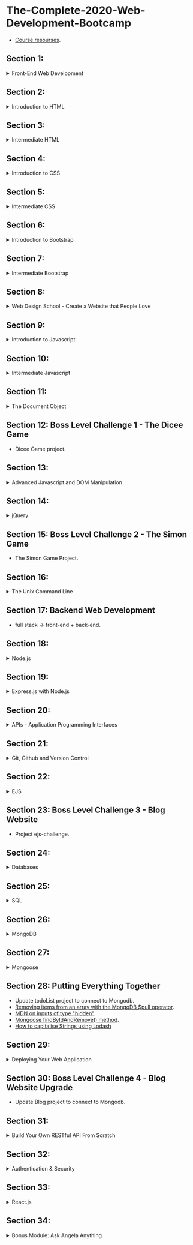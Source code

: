 # The-Complete-2020-Web-Development-Bootcamp

-	[Course resourses](https://www.appbrewery.co/p/web-development-course-resources/).
## Section 1:
<details>
  <summary>Front-End Web Development</summary>
	
  ### 1.1. How Does the Internet Actually Work?
  -	**Internet** is a long piece of wire, And that wire connects different computers to each other. It allows computers to transfer data through this giant wire
  -	A server is a computer that provides files and data to other computers, it allows access 24/7.
  -	A client is a computer that any user is used to access the internet.
  -	When the browser request a website, the request is sent to **ISP** (Internet server provider: The company we pay for internet service) then it searches at DNS that contains the web site's IP addresses. Once the DNS finds the IP address it sends it back to the browser vis ISP. Then the browser sends a direct request through ISP and this message will be delivered via Internet Backbone to the server that is located at that IP address. On that server, all files are needed to view the website home page. The server sends these files back to the client through the internet backbone and the client gets to see the website in the browser. All of that happens in milliseconds.

  ### 1.2. How Do Websites Actually Work?
  -	To access the web page we need a browser (allows to look up at IP address and receives data from the server).
  -	Data from the server contains HTML, CSS, and js files.

  ### 1.3. To get started
  -	Need Browser (chrome recommended)
  -	Text Edittor(Atom, vs code)
  
</details>

## Section 2:
<details>
  <summary>Introduction to HTML</summary>

  ### 2.1. Introduction HTML
  -	HTML :  Hyper Text Markup Language.
  -	A markup language is a computer language that uses tags to define elements within a document.
  -	html is the foundation of all websites.
  -	Tag consist of:  open tag ```<typeOfTag> and closing tag </typeOfTag>```.
  -	Ex: Heading tag h1, h2, ….,h6 . It gets smaller when the number goes up.
  -	<typeOfTag /> called self-closing tag.
  -	Ex: Spacing breack tag <code>br</code>.

  ### 2.2. The Anatomy of an HTML Tag
  -	< startTag > Content </ EndTag >
  -	Horizontal line tag hr accepts attribute size, noshade,..
  -	Attributes specify modification to the default element.
  -	Center content using tag ```<center>content</center>```.
  -	Comments  are not interpreted by the compiler ```<!-- Comment -- >```.

  ### 2.3. What is The HTML Boilerplate?
  -	It Is a code template that could be reused.

  ```
  <!doctype html>

  <html lang="en">
  <head>
  <meta charset="utf-8"> //tell the browser that all text in page are encoded using utf-8 encoding system wich is the standered encoding.

  <title>The HTML5 Herald</title>
  <meta name="description" content="The HTML5 Herald">
  <meta name="author" content="SitePoint">

  <link rel="stylesheet" href="css/styles.css?v=1.0">

  </head>

  <body>
  <script src="js/scripts.js"></script>
  </body>
  </html>
  ```
  -	<code>meta</code> tag utf-8 tell the browser that all texts on the page are encoded using utf-8 encoding system which is the standard encoding.
  -	Unicode “utf-8” has all characters and emojis.
  -	There is a different types of <code>meta</code> tags for diffrent purposes.

  ### 2.4. How to Structure Text in HTML?
  -	The code goes inside the body tag.
  -	Paragraph tag <code>p</code>.
  -	emphasis Tag <code>em</code> tells the browser that the words between it is emphasis, not just about style.
  -	italic tag <code>i</code> style element.
  -	Strong tag <code>strong</code> tells the browser that the words between it is Strong Importance Element.
  -	<code>bold</code> tag bold styles bold.

  ### 2.5. HTML Lists
  -	There are two types of lists.
  -	Ordered lists <code>ol</code> and unordered lists <code>ul</code>.
  -	Each type has children <code>li</code> for each item of the list.
  -	<code>ol</code> list has attributes: start and type to control the list items.

  ### 2.6. HTML Image Elements
  -	Self-closing tag that must be with <code>src</code> attribute to the image url.
  -	<code>alt</code> attribute helps google searching.

  ### 2.7. HTML Links and Anchor Tags
  -	HTML :  HyperText Markup Language.
  -	HyperText is some parts of data that connect with hyper links, so when you click on it takes to another part.
  -	Anchor tags is closing tag ```<a> Link text </a>```.
  -	<code>href</code> attribute is the link destination.
  
</details>

## Section 3:
<details>
  <summary>Intermediate HTML</summary>

  ### 3.1. HTML Tables
  -	Tables main tag is <code>table</code>, and everything between is the actual content.
  -	To make row use tag <code>tr</code>.
  -	To make cell inside the row use <code>td</code>.

  ```
  <table>
      <thead>
          <tr>
              <th colspan="2">The table header</th>
          </tr>
      </thead>
      <tbody>
          <tr>
              <td>The table body</td>
              <td>with two columns</td>
          </tr>
      </tbody>
  </table>
  ```

  ### 3.2. HTML forms
  -	main form tag is <code>form</code> to define what should go into our form.
  -	<code>label</code> tag to some text related to the <code>input</code> element.
  -	To use different inputs simply change the <code>type</code> of the <code>input</code> to what is needed.
  -	<code>textarea</code> tag to write message.
  -	To submit <code>form</code> button use <code>input</code> with <code>type=”submit”</code>.

  ### 3.3. publish website
  -	use GitHub to publish free.
  -	Make a new repository.
  -	Initialize with a readme file.
  -	Upload project files
  -	Give the version a name and commit.
  -	Go to settings -> GitHub pages -> source
  -	Change source from none to the main branch.
  -	Now the website can be accessed by the internet.
  
</details>
  

## Section 4:
<details>
  <summary>Introduction to CSS</summary>
  
  ### 4.1. Introduction to css
  -	CSS: cascading style sheet.
  -	Styling html.

  ### 4.2. Inline css
  -	Going into the tag and change style ``` attribute = "property:value;" ```.

  ### 4.3. Internal css
  -	Add <code>style</code> tag inside the <code>head</code> tag.
  -	Select element inside <code>style</code> tag.
  -	Make styles -> <code>selector {Property : value}</code> .

  ```
  <head>
  <style>
  body {
    background-color: linen;
  }

  </style>
  </head>
  ```
  -	No website is completely unstyled. That means that there is <em>default styles</em> being applied by the browser.
  -	<code>hr</code> tag has border style default values.
  -	One of the most important role in CSS is to realize that everything in HTML is a box, and the style of these boxes can be affected by changing CSS styles.
  -	<code>height</code> property isn’t uniqe.
  -	<code>background-color</code> , <code>height</code>, <code>width</code> properties.
  -	Change default values to achieve the style needed.

  ### 4.4. External css
  -	Add styles in external file.css.
  -	<code>link</code> this file to html page at <code>head</code> tag.
  -	Anything in html is affected with this external css.
  -	This the best way to apply css.

  ### 4.5. Debug CSS code
  -	Errors in the console for link href for an external file.
  -	Inline styles override the external and internal styles.
  -	Internal styles override the external styles.

  ### 4.6. The Anatomy of CSS syntax

  ```
  selector {
    propery: value;
  }
  // who { what: how; }
  ```

  ### 4.7. CSS selectors
  -	Using tag name.

  ```
  tagName {
    propery: value;
  }
  ```
  -	Using class attribute to specify styles for individual <code>html</code> element .

  ```
  .class{
    propery: value;
  }
  ```

  -	[Selectors refrence](https://www.w3schools.com/cssref/css_selectors.asp).

  ### 4.8. CSS Ids
  -	Using <code>id</code> attribute.	
  -	We can only have one instance of one particular tag <code>id</code> inside a single page.
  -	<code>id</code> can only use in one place.
  -	<code>id</code> use to identify one element.

  ```
  #id {
    propery: value;
  }
  ```

  -	<code>class</code> can be used for a group of related items.
  -	<code>id</code> used to apply specific styles to a single element.
  -	Any HTML element can have more than one class.
  -	A pseudo-class is used to define a special state of an element

  ```
  selector:pseudo-class {
    property: value;
  }
  ```
  -	 [Css pseudo classes](https://www.w3schools.com/css/css_pseudo_classes.asp).
  
</details>


## Section 5:
<details>
  <summary>Intermediate CSS</summary>
  
  ### 5.1. What are favicons
  -	It started as an image that appears when the user adds the site to the favorites list, and now it is an image that appears next to the title of the site page.
  -	Favicon.com to create the favicon.
  -	Import it using link tag with `rel=”icon”` inside the head tag.
  ### 5.2. HTML Divs
  -	Div is a special HTML element that allows us to divide content into separate containers or boxes.
  -	It has a height if specify it using style or if it has a content.
  ### 5.3. Box Model
  -	Width and height of the element are pushing any other element.
  -	Border-width make outside border and affect the size of that element.
  -	Padding makes spaces inside the element and affects the size of that element.
  -	Margin makes space around elements and pushing them away.
  -	Inspect in chrome developer tools show box model to customize element.
  ### 5.4. CSS display property
  -	block elements take the whole width of the document.
  -	it doesn't allow another element to set at the same line.
  -	inline elements take the width of the content only.
  -	it doesn't allow to change the element width.
  -	there is an inline-block value, that allows to change width and set elements at the same line.
  -	`img` element treats as an inline-block.
  -	none value removes the element from the web page as it didn't exist.
  -	visibility: hidden -> disappear the element but still exist at the dom.
  ### 5.5. CSS Static and Relative Positioning
  -	there are default roles despite any CSS styles.
    -	first role: content is everything -> content is the first thing that determined how large things get displayed and what the height and width will be.
    -	second role: the order of elements that comes from HTML code -> how we write code into HTML file is how it be displayed.
    -	third role: children sit on parents -> that means that child goes on top of the parent(static position).
  -	To make changes to the order of elements use position property.
  -	static position is the default position of all HTML elements.
  -	Relative position it allows us to position element that we select relative to how it would be positioned had it been static.
  -	coordinates: top, bottom, left, right -> determines we want to move element.
  -	when move element with relative position it doesn't affect any other thing in the screen.
  -	it as if the old position is kept and everything else flows around it.
  -	top with relative make margin top from the static position.

  ### 5.6. Absolute Positioning
  -	with absolute positioning we positioning the element relative to it's parent	.
  -	it is about adding a margin relative to it's parent element.
  -	fixed position -> fixs element in it's position relative to the body of the website and it doesn't moves despite scrolling.	.

  ### 5.7. The Dark Art of Centering Elements
  -	text-align: center -> works with inline and block displayed elements that doesn't have width.
  -	margin: auto -> works with elements that have width.

  ### 5.8. Font Styling in Our Personal Site
  -	font-family: sans, sans-serif -> main fonts.
  -	google fonts to specific font. Link the fonts to html and use it with font-family property.

  ### 5.9. CSS sizing
  -	font-size: px -> static size.
  -	% to make size dynamic.
  -	100% == 16px
  -	1 em == 16px
  -	with % and em font size get inhereted from parent and added to the child.
  -	The difference between px and % or em that px doesn't inherte from parent.
  -	rem = ignore the parent size(root element), that mean parent size won't affect on the child.
  -	to change font color use color propery.
  -	font-weight.
  -	line-height: number -> number without measuring unit.
  ### 5.10. CSS float and clear
  -	float element left or right.
  -	float make other elements at the same row.
  - 	other elements use clear property to clear float Effect.
  -	clear value is anti the float value.
  
</details>


## Section 6:
<details>
  <summary>Introduction to Bootstrap</summary>
  
  ### 6.1. What is Bootstrap?
  -	Bootstrap is a front-end library, It's a free open source.
  -	front-end is whatever the user sees.
  -	backend determine how everything is going to work.
  -	Responsive means that it response to the view port.

  ### 6.2. Installing Bootstrap
  -	copy bootstap cdn -> the simplest way.
  -	cdn -> stands for content delivery network.
  -	the concept is instead of hosting website in single location, you have hole bunch of points where that website can be accessed, it looks for the shortest location that website can be delivered.
  -	when browser reachs cdn link it looks for the shortest root to download bootstrap files if the user doesn't download it.
  -	when it dowloaded broweser cashes files and doesn't need to redownload it.

    ```

      <!doctype html>
      <html lang="en">
        <head>
          <!-- Required meta tags -->
          <meta charset="utf-8">
          <meta name="viewport" content="width=device-width, initial-scale=1, shrink-to-fit=no">

          <!-- Bootstrap CSS -->
          <link rel="stylesheet" href="https://cdn.jsdelivr.net/npm/bootstrap@4.5.3/dist/css/bootstrap.min.css" integrity="sha384-TX8t27EcRE3e/ihU7zmQxVncDAy5uIKz4rEkgIXeMed4M0jlfIDPvg6uqKI2xXr2" crossorigin="anonymous">

          <title>Hello, world!</title>
        </head>
        <body>
          <h1>Hello, world!</h1>

          <!-- Optional JavaScript; choose one of the two! -->

          <!-- Option 1: jQuery and Bootstrap Bundle (includes Popper) -->
          <script src="https://code.jquery.com/jquery-3.5.1.slim.min.js" integrity="sha384-DfXdz2htPH0lsSSs5nCTpuj/zy4C+OGpamoFVy38MVBnE+IbbVYUew+OrCXaRkfj" crossorigin="anonymous"></script>
          <script src="https://cdn.jsdelivr.net/npm/bootstrap@4.5.3/dist/js/bootstrap.bundle.min.js" integrity="sha384-ho+j7jyWK8fNQe+A12Hb8AhRq26LrZ/JpcUGGOn+Y7RsweNrtN/tE3MoK7ZeZDyx" crossorigin="anonymous"></script>

          <!-- Option 2: jQuery, Popper.js, and Bootstrap JS
          <script src="https://code.jquery.com/jquery-3.5.1.slim.min.js" integrity="sha384-DfXdz2htPH0lsSSs5nCTpuj/zy4C+OGpamoFVy38MVBnE+IbbVYUew+OrCXaRkfj" crossorigin="anonymous"></script>
          <script src="https://cdn.jsdelivr.net/npm/popper.js@1.16.1/dist/umd/popper.min.js" integrity="sha384-9/reFTGAW83EW2RDu2S0VKaIzap3H66lZH81PoYlFhbGU+6BZp6G7niu735Sk7lN" crossorigin="anonymous"></script>
          <script src="https://cdn.jsdelivr.net/npm/bootstrap@4.5.3/dist/js/bootstrap.min.js" integrity="sha384-w1Q4orYjBQndcko6MimVbzY0tgp4pWB4lZ7lr30WKz0vr/aWKhXdBNmNb5D92v7s" crossorigin="anonymous"></script>
          -->
        </body>
      </html>
    ```
  ### 6.3. Web Design 101 - Wireframing
  -	Wireframing -> settle all design before coding it(using sketch).
  -	markup -> high fidelity representation of design. what you see is what you end up getting(using photoshop).
  -	prototyppe -> animated version of website.

  ### 6.4. The Bootstrap Navigation Bar
  -	[Documentation](https://getbootstrap.com/docs/4.5/components/navbar/)
  ### 6.5. Bootstrap Grid Layout System
  -	[Documntaion](https://getbootstrap.com/docs/4.5/layout/grid/)
  ### 6.6. A Note About CSS Link Order
  -	CSS code is executed from bottom to top so the order of your code matters
  -	Unlike CSS and JavaScript, HTML code is executed from top to bottom so the order of your code matters.
  ### 6.7. Bootstrap Containers
  -	all content goes inside container.
  -	container-fluid -> takes 100% width of the screen.
  ### 6.8. Bootstrap Buttons & Font Awesome
  -	[Buttons Documentation](https://getbootstrap.com/docs/4.5/components/buttons/).
  -	link fontAwesome library to our website.
  -	[fontAwesome](https://fontawesome.com/).

  
</details>

## Section 7:
<details>
  <summary>Intermediate Bootstrap</summary>
  
  ### 7.1. The Bootstrap Carousel
  -	slideshow.
  -	set carousel options by adding data-option="value".
  -	[Documentation](https://getbootstrap.com/docs/4.5/components/carousel/).
  -	aria-hidden="true" -> to be hidden from screen reader.
  -	class="sr-only" -> to screen reader only.
  ### 7.2. The Bootstrap Cards
  -	[Documentation](https://getbootstrap.com/docs/4.5/components/card/).
  ### 7.3. The CSS Z-Index and Stacking Order
  -	Each element has x, y and z aixs.
  -	the default z-index for all elements is 0.
  -	-1 -> shows the element behind everything.
  -	z-index only work when element has position fixed, absolute and relative.
  -	static position doesn't make z-index work.

  ### 7.4. Media Query Breakpoints
  -	Make website responsive by media query.
  -	@media < type > ( feature )
  -	there is many types of media like print, speach, screen.
  ### 7.5. How to become a Better Programmer
  -	Code Refactoring:
    - Readablity -> easy to understand not just for urself but to your future self, and for others.
    - Modularity -> how easy to use bets of code.
    - Efficiency -> how fast does your code run.
    - length.
  ### 7.6. Advanced CSS - Combining Selectors
  -	selector1, selector2 { sharedProperty }
  -	Hierarchical Selectors -> selector1(parent) selector2(child){propertyAppiedToChild}
  -	Combined Selectors -> selector1.selctor2{ProprtyToTheSameElement}
  ### 7.7. Advanced CSS - Selector Priority
  -	the last css role has priorety over everything above it.
  -	class is more specific than html selector, So it has high priorty.
  -	id has the highest priorty than class and html.
  
</details>

## Section 8:
<details>
  <summary>Web Design School - Create a Website that People Love</summary>
  
  ### 8.1. Introduction to web Design
  -	Users take milliseconds to judge the product through it's design.
  -	Design is the cheapest way to make product look expensive.
  ### 8.2. principles of design - 1. Color Theory
  -	principles of design:
  - color theory -> Every main color have a mood.
      1. Red -> love, energy, intensity.
      2. Yellow -> Joy, intellect, attention
      3. Green ->	freshness, safty, growth.
      4. Blue -> stability, trust, serenity.
      5. Purble -> Royality, wealth, feminity.
  -	what msg I wanna give to User?
  -	colorbullet.

  ### 8.3. principles of design - 2. Typography
  -	like colors, fonts have different moods.
  -	serif family -> traditional, stable, respectable.
  -	use only 2 fonts to one design.
  ### 8.4. principles of design - 2. User Interface
  1.	hierarchy:
    - eyes look at big items first.
    - color can make eyes look at the item directly.
  2.	layout :
    - different size, image, shape .
    - lenght of each line of text doesn't be too short or too long.
  3. Alignment:
    - Position items on website relative to each other.
    - reduce the number of aligments
  4. white space (space around elements):
    - By adding more space around the element it makes design more minimilize and more elevated.
  5. Audience:
    - Think about the audience and what important for them.
    - flexibility important for design.

  ### 8.5. principles of design - 3. User Experience
  1.	simplicity.
  2.	Consistency:
    - but also keep the functionality.
    - make it simple to use, not make user learn how to use.
  3. Reading Patterns
  4. All platform design
    - Responsive is very important.
    - Not take much scroll to know what is going on in the website.
    - Not make much warning messages.
  5. **Don't use Your Powers For Evil**
    - Don't make user make actions that he don't neccessarly do this.
    Ex. make btn that buy for something colored to buy more than the main buying btn.
    - Help user to do what they want to do.
  ### 8.6. practise
  -	[Hotel page for practise](https://www.canva.com/design/DAELSe8JfD4/3vIsqI3kACNKsbFqYu-9lQ/view?utm_content=DAELSe8JfD4&utm_campaign=designshare&utm_medium=link&utm_source=publishsharelink#1).
  
</details>


## Section 9:
<details>
  <summary>Introduction to Javascript</summary>
  
  ### 9.1. Introduction to Javascript
  -	It also known [EcmaScript](https://en.wikipedia.org/wiki/ECMAScript).
  -	java vs javaScript is like car vs carprt.
  - 	js id interpreted programming language, java is compiled programming language.
  -	It started as front-end language to make animation.

  ### 9.2. Javascript Alerts - Adding Behaviour
  -	Google chrome provide developer tool console to write line by line js code.
  -	using source tap inside console tap to write multiple lines of js code.
  -	source -> snippts -> new snippt (file.js);

  ```
    alert('Message to be alerted.');
    //keyword("")end
  ```
  ### 9.3. Data Types
  -	String -> everything inside "" or ''.
  -	Numbers.
  -	Boolean -> true or false.
  -	typeof(variable) -> tells the type of the variable.
  ### 9.4. Variables
  -	prompt('msg') -> allows user to write input.
  -	var name = value -> to define variable.
  ### 9.5. Naming and Naming Conventions
  -	naming variables using camelCase.
  -	always give meaning names to variables.
  -	variables name can't be a keyword.
  -	variables name can't begin with numbers but it can contain number.
  -	variables name can't contain Spaces.
  -	numbers, characters, _ , $ are the only simpoles that valid.
  ### 9.6. String Concatenation
  -	concat two or more strings using + -> Str1 + str2 = srt1str2.
  ### 9.7. String Lengths
  -	str.length -> returns the numbers of str characters.
  ### 9.8. Slicing and Extracting Parts of a String
  -	programmers always count from 0.
  -	slice(startindex, endIndex) -> Starting from StartIndex untill but not incloding endIndex and returns that new str.

  ```
    var tweet = prompt("Msg limited to 140 char.")
    var sliceTweet = tweet.slice(0, 140)
    alert("You tweeted: " + sliceTweet)
  ```
  ### 9.9. Changing Casing in Text
  -	str.toUpperCase() -> all characters to upperCase.
  -	str.toLowerCase() -> all characters to lowerCase.
  ```
    var name = prompt("Enter Name")
    var fLetter = name.slice(0, 1);
    var restOfLetters = name.slice(1, name.length);
    alert("Your name is: " + fLetter.toUpperCase() + restOfLetters.toLowerCase())
  ```
  ### 9.10. Basic Arithmetic and the Modulo Operator in Javascript
  -	Modulo -> gives the remainer of the division (num % num).
  -	Modulo checkes if a number is fully divisible by another number.

  ### 9.11. Increment and Decrement
  -	var x = 1 ; x = x + 1; -> Equals x++ ->Equals x += x
  -	var x = xNum; var y = yNum -> x += y // adding y to x
  -	+= , -=, \*=, /= all works the same.

  ### 9.12. Functions Part 1: Creating and Calling Functions
  -	Functions -> is package reapeted code into {} and giving it a name.
  -	all that blocked code will be exicuted when you call that function.
  -	creating a function -> function funcName(){//package of code}
  -	calling function -> funcName();.

  ### 9.13. Functions Part 2: Parameters and Arguments
  -	functions take inputs called parameters.
  -	It's variable that can be used in this function.
  -	Math.floor(number) -> round down Number.

  ```
    function lifeInWeeks(age) {

        //Write your code here.
        var   leftedYears = 90 - age;
        var   days = leftedYears * 365;
        var   weeks = leftedYears * 52;
        var   months = leftedYears * 12;
        console.log("You have " + days  + " days, " + weeks + " weeks, and " + months + " months left.")

    }
    lifeInWeeks(25)

  ```

  ### 9.14. Functions Part 3: Outputs & Return
  -	In order to have output from function we have to use return keyword.
  
</details>


## Section 10:
<details>
  <summary>Intermediate Javascript</summary>
  
  ### 10.1. Random Number Generation in
  -	Math.random() -> generates random number between 0  and 0.999999999999 it never reachs 1.
  -	[Documentation](https://developer.mozilla.org/en-US/docs/Web/JavaScript/Reference/Global_Objects/Math/random).
  -	Math.random() * num -> range of numbers is from 0 to less than (not including) num.
  -	Pseudorandom number generators](https://www.youtube.com/watch?v=GtOt7EBNEwQ).
  -	Math.floor(Math.random() * n) +1 -> generates Number between 1 to n.

  ### 10.2. Control Statements: Using If-Else Conditionals & Logic
  -	control flow -> controling the flow of code depends on condition.
  ### 10.3. Comparators and Equality
  -	Comparators -> compare two different values.
  -	===, ==, <, >, <=, >=, !==, !=.
  -	The important difference between === and == is even though === check for equality also checking the type of data type.

  ### 10.4. Combining Comparators
  -	AND &&, OR ||, NOT !.

  ### 10.5. Coding Exercise 5: BMI Calculator

  ```
  function bmiCalculator (weight, height) {

      var interpretation = weight / (height *2);

      if (interpretation < 18.5)

      {

          return "Your BMI is " + interpretation + ", so you are underweight.";

      }

      else if (interpretation >= 18.5 && interpretation <= 24.9)

      {

          return "Your BMI is " + interpretation + ", so you have a normal weight.";

      }

      else {

          return "Your BMI is " + interpretation + ", so you are overweight.";

      }

      return interpretation;

  }
  ```

  ### 10.6. Coding Exercise 6: Leap Year Challenge

  ```
  function isLeap(year) {   

      if (year % 4 === 0 ) {
          if(year % 100 === 0){
              if(year % 400 === 0){
                  return "Leap year."
              }else{
                  return "Not leap year."
              }
          }else{
              return "Leap year."
          }

      } else {
          return "Not leap year."
      }

  }
  ```

  ### 10.7. Collections: Working with Javascript
  -	Arrays -> is a collection of related items that can be stored together into the same variable.
  -	var arr = [item1, item2, item3, ....].
  -	arr[0] -> returns the fisrt index.
  -	arr.length -> the number of array items.
  -	arr.includes(item) -> check if this item is exist, it returns true or false.

  ### 10.8. Adding Elements and Intermediate
  -	arr.push(value) -> Adding new item at the end of the array.
  -	arr.pop() -> Remove the last item of the array.
  -	fizzBuzz Game :
  ```
  var result = [];
  var count = 1;
  function fizzBazz(){
    while(count <= 100 ){ //while loop
      if (count % 3 === 0 && count % 5 ===0){
        result.push("fizzBuzz")
      }else if(count % 3 === 0){
        result.push("fizz")
      }else if (count % 5 === 0){
        result.push("buzz")
      }else{
        result.push(count)
      }
      count++;
    }
    console.log(result);
  }
  ```
  -	The order of if statements is matter.

  ### 10.9. Coding Exercise 7: Who's Buying Lunch?
  ```
  function whosPaying(names) {

      var arrayLength = names.length;

      var randomIndex = Math.floor(Math.random() * arrayLength);

      return names[randomIndex] + " is going to buy lunch today!";

  }
  ```

  ### 10.10. Control Statements: While Loops
  -	To make sequance of data.
  -	while(end){//Sequance something ; change}
  -	satete -> if something is true.
  -	The bad thing about while loop is that it will run the program as long the condition is true, So it might be infinte loop.
  ```
    //Bottels Challenge solution
    var numberOfBottles = 99
    while (numberOfBottles >= 0) {
        var bottleWord = "bottle";
        if (numberOfBottles === 1) {
      bottleWord = "bottles";
        } 
        console.log(numberOfBottles + " " + bottleWord + " of beer on the wall");
        console.log(numberOfBottles + " " + bottleWord + " of beer,");
        console.log("Take one down, pass it around,");
      numberOfBottles--;
        console.log(numberOfBottles + " " + bottleWord + " of beer on the wall.");
  }
  ```
  ### 10.11. Control Statements: For Loops
  -	for(start; end; change){//Sequance something}.
  -	iterate -> run a piece of code many times.
  -	Fibonacci Callenge
  ```
  function fibonacciGenerator (n) {
          var output = [];
    if(n === 1){
      output = [0];
    }else if (n=== 2){
      output = [0, 1];
    }else{
      output = [0, 1];
      for(var i = 2; i< n; i++){
        output.push(output[output.length -2] + output[output.length - 1]);
      }
    }
    return output;
  }
  ```
  -	[Challenge flowchart](https://drive.google.com/file/d/1g8vVtqhSj44vcElfc-HK0nMbecteW8Yg/view).
  
</details>


## Section 11:
<details>
  <summary>The Document Object</summary>
  
  ### 11.1. Adding Javascript to Websites
  -	Inline js -> By adding attributes to html elements, EX. onload="jsCode".(Not a good practice).
  -	Enternal -> By adding script type="text/javascript" tag to page and write js code inside it.
  -	External file -> script tag with src to the external js file.
  -	js scripts tag goes at the bottom of code unlike css links.

  ### 11.2. Object Model (DOM)
  -	DOM -> Document Object Model.
  -	it turns the document into a tree of objects that can be related to each others.
  -	[HTML tree Generator Extention](https://chrome.google.com/webstore/detail/html-tree-generator/dlbbmhhaadfnbbdnjalilhdakfmiffeg).
  -	Each child enhirets a document object.
  -	[firstElementChild](https://developer.mozilla.org/en-US/docs/Web/API/ParentNode/firstElementChild).
  -	[lastElementChild](https://developer.mozilla.org/en-US/docs/Web/API/ParentNode/lastElementChild).
  -	Objects inside the DOM has properties(describes thomething about object) and methods(the things that object can do).
  -	Metod -> is associated to an object.

  ### 11.3. Selecting HTML Elements with js
  -	[getElementById](https://developer.mozilla.org/en-US/docs/Web/API/Document/getElementById).
  -	[querySelector](https://developer.mozilla.org/en-US/docs/Web/API/Document/querySelector).
  -	[querySelectorAll](https://developer.mozilla.org/en-US/docs/Web/API/Document/querySelectorAll).

  ### 11.4. Manipulating and Changing Styles
  -	style property -> to change the css styles.
  -	[Css properites in js](https://www.w3schools.com/jsref/dom_obj_style.asp).
  ### 11.5. The Separation of Concerns: Structure vs Style vs Behaviour
  -	html file -> to strucure
  -	css files -> to style
  -	js file -> to behaviour
  -	Adding classes using js and style that classes using css.
  -	element.classList -> returns the list of classes.
  -	element.classList.add("className") -> add class to element.
  ### 11.6. Text Manipulation and the Text Content
  -	element.innerHTML -> all child html.
  -	element.textContent -> the child text only without html tags.
  ### 11.7. Manipulating HTML Element Attributes
  -	[attributes](https://developer.mozilla.org/en-US/docs/Web/API/Element/attributes).
  -	[setAttribute](https://developer.mozilla.org/en-US/docs/Web/API/Element/setAttribute), [getAttribute](https://developer.mozilla.org/en-US/docs/Web/API/Element/getAttribute), [toggleAttribute](https://developer.mozilla.org/en-US/docs/Web/API/Element/toggleAttribute)
  
</details>


## Section 12: Boss Level Challenge 1 - The Dicee Game
-	Dicee Game project.
## Section 13:
<details>
  <summary>Advanced Javascript and DOM Manipulation</summary>
  
  -	Drum kit project.
  ### 13.1. Adding Event Listeners to a Button
  -	[addEventListener](https://developer.mozilla.org/en-US/docs/Web/API/EventTarget/addEventListener).

  ### 13.2. Higher Order Functions and Passing
  -	 Higher Order Functions -> are functions that takes other functions as inputs or returns function as an output.

  ### 13.3. A Deeper Understanding of Javascript Objects
  -	Constructor: A constructor is a function that initializes an object.
  -	Constructor functions -> the name has to be capitalized.
  ```
    // Create constructor
    function Person(first, last, age, eye) {
      this.firstName = first;
      this.lastName = last;
      this.age = age;
      this.eyeColor = eye;
    }
    //create objects
    var myFather = new Person("John", "Doe", 50, "blue");
    var myMother = new Person("Sally", "Rally", 48, "green");
  ```

  ### 13.4. How to Use Switch Statements in js
  -	switch takes code into different track depending on differnt value.
  ### 13.5. Objects, their Methods and the Dot Notaion
  -	Method is a function that associated with an object.
  -	calling methods and ptoperty -> with dot notation.
  ```
        var crash = new Audio("./sounds/crash.mp3") //Create object from Audio constructor
        crash.play() // Use play function from the Audio constructor
  ```
  ### 13.6. Using Keyboard Event Listeners to Check for Key Presses
  -	using eventListner keydown.
  ### 13.7. Understanding Callbacks and How to Respond to Events
  -	Callback function -> is a function that gets passed in as an input.
  -	It has to wait something to happens.
  -	It triggers the actual event that happens.
  ### 13.8. Adding Animation to Websites
  -	Adding class to clicked btn and setTimeout to remove the class

  
</details>

## Section 14:
<details>
  <summary>jQuery</summary>
  
  ### 14.1. What is jQuery?
  -	jQuery is javascript library that someone wrote it to simplify js code and make it easy to use.
  ### 14.2. How to Incorporate jQuery into websites
  -	Download jquery file or use cdn link.
  -	include scripts at the end of website or add the code inside ready function to avoid loading js file before loading jquery file.
  ```
  $( document ).ready(function() {
    // Handler for .ready() called.
  });
  ```
  ### 14.3. How Minification Works to Reduce File Size
  -	Minify file removes spaces, comments and new lines to Reduce File Size.
  -	[Minifier website](https://www.minifier.org/).

  ### 14.4. Selecting Elements with jQuery
  -	Using $('selector').

  ### 14.5. Manipulating Styles with jQuery
  -	$('Selector').css('cssProperty', 'value') -> To set the value.
  -	$('Selector').css('cssProperty', 'value') -> To get the value.
  -	$('Selector').addClass('classname1 className2'), $('Selector').removeClass('classname1 className2').
  -	$('Selector').hasClass('className') -> return true or false.
  ### 14.6. Manipulating Text with jQuery
  -	$('Selector').text('Text to be added').
  -	$('Selector').html('< htmlTag />').
  ### 14.7. Manipulating Attributes with jQuery
  -	$('Selector').attr('attName', 'value') -> To set the attr value.
  -	$('Selector').attr('attName', 'value') -> To get the attr value.
  -	class is also attr.
  ### 14.8. Adding Event Listeners with jQuery
  -	$('Selector').eventName(callbackFunction) -> It triggers all element that matches Selector without having to make for loop.
  -	$('Selector').on("eventName", callbackFunction).
  ### 14.9. Adding and Removing Elements with jQuery
  -	element.before(element) -> creates element before the target element itself(before the opening tag of the selected element).
  -	element.prepend(element) -> creates element before the content of target element.
  -	element.after(element) -> creates element after the target element itself(after the opening tag of the selected element).
  -	element.apend(element) -> creates element after the content of target element.
  -	element.remove() -> Removes all selected elements.

  ### 14.10. Website Animations with jQuery
  -	element.hide(), element.show(), element.toggle().
  -	element.fadeOut(), element.fadeIn(), element.fadeToggle().
  -	element.slideUp(), element.slideDown(), element.slideToggle().
  -	element.animate({poperty: value}) -> we can only add css roles that a numeric value.
  
</details>


## Section 15: Boss Level Challenge 2 - The Simon Game
-	The Simon Game Project.
## Section 16:
<details>
  <summary>The Unix Command Line</summary>
  
  ### 16.1. Installing the Hyper Terminal
  -	[Installing](https://git-scm.com/downloads).

  ### 16.2. Understanding the Command Line. Long Live the Command Line!

  -	kernel -> is core of operating system, the actual program that interfaces the hardware.
  -	shel -> refers to user interface, for you as a human to be able to interact with kernel and in turn with the hardware of the computer.
  -	there is two variants to shell:
    -	grafical user interface shell -> finder to find and access files is an example.
    -	command line interface.
  -	Bash-sell -> Bourne again shell.
  -	It is a CLI or command line interpretter for the UNIX system.
  -	Using cmd bash-shell is easier and faster to do a lot of common things.

  -	with cmd we have full control and more flexibility.
  ### 16.3. Command Line Techniques and Directory Navigation
  -	Open up your hyper termial.
  -	ls a -> //shows all files including the hidden files.
  -	ls -> stands to list , prints all folders and files in the directory.
  -	~ -> the root folder.
  -	cd /directory -> to navigate forwards to another directory.
  -	cd ../ -> to navigate backwords outside folder.
  -	when typing the first character of folder name and press tab it auto completes the name of directory.
  -	cd ~ -> go to the root directory.
  -	hit the up button to get the histoy of all commands.
  -	ctrl + a -> go to the beginning of line, ctrl + e -> go to the end of line.
  -	ctrl + u -> clear entire line.

  ### 16.4. Creating, Opening, and Removing Files through the Command Line
  -	**Some command lines:**
    -	mkdir folderName -> //Creates a directory.
    -	cd folderName -> //change directory to the new folder created.
    -	touch fileName.extension -> //creates new file.
    -	start fileName.extension -> to open the file(open for mac).
    -	start -a Atom fileName.extension -> to open the file with Atom application for Example(use open for mac).
    -	rm fileName.extension -> removes the file.
    -	pwd -> show the current folder location (print working directory).
    -	rm * -> remove all files.
    -	rm -r folderName -> remove folder.
  -	[Learn More about hyper terminal](https://www.learnenough.com/command-line-tutorial/basics).
  
</details>


## Section 17: Backend Web Development
-	full stack -> front-end + back-end.

## Section 18:
<details>
  <summary>Node.js</summary>
  
  ### 18.1. What is Node.js?
  -	Allows us to create backend using javaScript.
  -	one language to make frontend and backend.
  -	nodejs: allows us to take js out of the browser and it librerates it allowing it to interact directely with the hardware of the computer.
  -	Sowe can make full application like descktop applications like atom with node(on our computer).
  -	we Can also run nodejs on server.
  -	Very fast programming language.
  ### 18.2. Install Node.js
  -	[node website](https://nodejs.org/en/).
  ### 18.3. The Power of the Command Line and How to Use Node
  - $ pwd -> //print working directory
  - $ cd -> //change directrory
  - $ls -> //list of directroies and files
  - $mkdir folderName -> //make directrory
  - $touch fileName -> //make file
  - $node file.js -> //usenode to run this file
  ### 18.4. The Node REPL (Read Evaluation Print Loops)
  - Allows you to execute code in bite sized chunks(like console).
  - By installing node we install it's REPL.
  - $node -> //To run node REPL.
  - crtl + c -> get out from any process.
  - $ .exit -> // to exist the REPL(or twice crtl + c ).
  - $ clear -> //clear commands
  ### 18.5. How to Use the Native Node Modules
  - Libraries of code that the node team wrote.
  - var creates variable.
  - const -> can't change the value.
  - [file system module](https://nodejs.org/api/fs.html).
  - In order to use module we have first to require it.
  ```
  const fs = require('fs');
  ```
  - Now we can use it in our project.
  ```
  fs.copyFileSync('source.txt', 'destination.txt'); //copy source file into destination
  ```
  - [Native moduls and the documentation of how to use it](https://nodejs.org/api/).
  ### 18.6. The NPM Package Manager and Installing External Node Modules
  - NPM -> Node Package Manager for External modules.
  - Bits of reusable code that somebody wrote, and usine npm we can incorporate those packages into your project.
  - When we install node we already install NPM.
  - $npm init -y -> intailize NPM package.json file into the project.
  - Example of npm package 
    - [superheroes ](https://www.npmjs.com/package/superheroes).
    - [supervillains](https://www.npmjs.com/package/supervillains).
  
</details>

  
## Section 19:
<details>
  <summary>Express.js with Node.js</summary>
  
  ### 19.1. What is Express?
  - It's a Node framework.
  - Built to make you write less repeatitive code.
  - [Express Documentation](https://expressjs.com/).
  ### 19.2. Creating Our First Server with Express
  - open hyper terminal and Editor.
  1. Create new directory for the project $mkdir directory.
  2. cd into directory $ cd directory
  3. inside directrory make new file to start server from it $ touch index.js
  4. initialize npm $ npm init
  5. open project inside atom $ atom . .
  6. install express $ npm install express.
  7. require express:
  ```
  const express = require('express')
  const app = express()

  app.listen(3000, () => {
    console.log(`App listening at http://localhost:3000`)
  })
  ```
  8. run server $ node index.js
  ### 19.. Handling Requests and Responses: the GET Request
  - app.get -> define what happens ewhen someone makes a get request to the route on the first parameter.
  - req -> the request that sent to the server.
  - res -> the response that server send.
  ```
  //Send the browser some information to display
  app.get('/', (req, res) => {
    res.send('Hello World!') //send text or html <h2>Hello World!</h2>
  })
  ```
  ### 19.3. Nodemon Installation
  - a npm package that auto start our servers.
  - Once you install it, it will be available across your all projects.
  - [nodemon](https://github.com/remy/nodemon).
  ### 19.4. Understanding and Working with Routes
  - You can set up as many routes as you wish.
  ```
  app.get('/contact', (req, res) => {
    res.send('Contact page')
  })
  app.get('/about', (req, res) => {
    res.send('About page')
  })
  ```
  ### 19.5. Calculator Setup Challenge
  - Make a new folder called Calculator on your Desktop
  - Change Directory to this new folder
  - Inside the Calculator folder, create a new file called calculator.js
  - Set up a new NPM package
  - Open the project folder in Atom 
  - Using NPM install the express module
  - Require express in your calculator.js
  - Setup express
  - Create a root route get method with app.get()
  - Send the words Hello World from the root route as the response
  - Spin up our server on port 3000 with app.listen
  - Run server with nodemon
  ### 19.6. Calculator Setup: Challenge Solution
  - $ mkdir Calculator
  - $ cd Calculator
  - $ touch calculator.js
  - $ npm init
  - $ atom .
  - $ npm install express
  ``` 
  Starter Code
  ```
  - $ nodemon calculator.js
  ### 19.7. Responding to Requests with HTML Files
  - make index.html file
  ```
  app.get('/', function(req, res){
    res.sendFile(__dirname + '/index.html')
  })

  ```
  ### 19.8. Processing Post Requests with Body Parser
  - Submit button sends the data into the form into the location(route) that at action attribute.
  - [List of HTTP status codes](https://en.wikipedia.org/wiki/List_of_HTTP_status_codes).
  - In order to recieve post data from form we need to install package body-parser and require it, then we tell our app to use it.
  ```
  require('express');
  const bodyparser = require('body-parser')

  const app = express()
  app.use(bodyparser.urlencoded({extended : true}))

  app.get('/', function(req, res){
    res.sendFile(__dirname + '/index.html')
  })

  app.post('/', function(req, res){
    console.log(req.body);
  })
  ```
  - It parses the req into text, so to convert to numder use Number(req.body.num).
  ### 19.9. BMI Routing Challenge
  1. Create a new file called bmiCalculator.html inside the Calculator folder from the last challenge 
  2. Add the HTML boilerplate and set the page title to BMI Calculator
  3. Add an HTML form, this form will make a post request to our server at the route /bmicalculator. The form will have 2 inputs, weight and height with placeholder text that tell the user what they should type into which text box. 
  4. Add a button which says “Caculate BMI”
  5. Add the get and post methods for the /bmicalculator route into the same server.js file we've been using
  6. Use sendFile() to send the bmiCalculator.html page as a response inside the get method.
  6. Add an h1 that says BMI Calculator
  7. Inside server.js , create 2 variables, one for weight and one for height. 
  8. Use the BMI calculator code you wrote previously, or write some new code to calculate and send back the result as text. It should read something like "Your BMI is n" where n is equal to the calculated BMI based on their weight and height inputs.
  ### 19.10. Solution to the BMI Routing Challenge
  ```
  app.get('/bmicalculator', function(req, res){
    res.sendFile(__dirname + '/bmiCalculator.html')
  })
  app.post('/bmicalculator', function(req, res){
    var weight = parseFloat(req.body.weight);
    var height = parseFloat(req.body.height);
    var bmi = weight / (height * height)

    res.send("Your BMI is "+ bmi )
  })
  ```
  
</details>

## Section 20:
<details>
  <summary>APIs - Application Programming Interfaces</summary>
  
  ### 20.1. Why Do We Need APIs?
  - Application Programming Interfaces: is a set of command, functions, protocol and objects that prorammers can use to create software or interact with external system.
  ### 20.2. API Endpoints, Paths and Parameters.
  - Endpoint: Every API that interacts with external server has endpoint "The url of the get request".
  - Path: the word after the last (/) in the endpoint url.
  - Parameters: the words at the end of url after (?) in the endpoint url
    - consists of ?key=value, the first parameter after (?) and the rest of parameters sfter (&).
    - The order of parameters dosen't matter.
  - [kanye API](https://kanye.rest/).
  - [Joke API](https://sv443.net/jokeapi/v2/).
  ### 20.3. API Authentication and Postman
  - Authentication: Every time you make a request through the API, they have to be able to identify you as a developer and they have to keep track how often you use this API to get data, then charge you or limit you accordingly.
  - [weather API](https://openweathermap.org/api).
  - sign up and sign in.
  - API key and create a key.
  - when we testing APIs we use [Postman](https://www.postman.com/downloads/).
  ### 20.4. What is JSON?
  - Stands for Javascript Object Notation.
  - It's not the only data that can receive data from APIs.
  - [JSON vs XML](https://www.w3schools.com/js/js_json_xml.asp).
  - [chrome extention JSON Viewer](https://chrome.google.com/webstore/detail/json-viewer-pro/eifflpmocdbdmepbjaopkkhbfmdgijcc).
  - [The Rise and Rise of JSON](https://twobithistory.org/2017/09/21/the-rise-and-rise-of-json.html).
  ### 20.5. Making GET Requests with the Node HTTPS Module
  - [Ways To make get request](https://www.twilio.com/blog/2017/08/http-requests-in-node-js.html).
  - Use native httpRequest Module.
  - Require it but you don't need to insall it.
  - [HTTPS](https://nodejs.org/api/https.html#https_https_get_url_options_callback).
  ```
  app.get('/', function(req, res){
    //url parts
    const query = 'london';
    const  apiKey = '3b712ebc109bc87b541a0abaa0f64b85';
    const unit = 'metric';
    //request from our Server to external server 'API'
    const url = `https://api.openweathermap.org/data/2.5/weather?q=${query}&appid=${apiKey}&units=${unit}`;
    https.get(url, function(response){
      console.log((response));
    })

  })
  ```
  ### 20.6. How to Parse JSON
  - [All response.statusCode](https://developer.mozilla.org/en-US/docs/Web/HTTP/Status).
  - [statusCode for fun :)](https://httpstatusdogs.com/).
  - JSON.parse(jsonData) -> convert data to Object.
  - JSON.stringfy(objectData) -> convert Object to Json.
  ```
  app.get('/', function(req, res){
    https.get(url, function(response){
      //response from external Server to our server
      response.on('data', function(data){
        console.log(data);
        const weatherData = JSON.parse(data);
        const temp = weatherData.main.temp;
        const weatherDescription = weatherData.weather[0].description
      })
    })
  })
  ```
  - [Hex to Text](https://cryptii.com/pipes/hex-to-text).
  ### 20.7. Using Express to Render a Website with Live API Data
  - Only one res.send() is allowed in the same request.
  ```
  //request from client to our server
  app.get('/', function(req, res){
    //request from our Server to external server 'API'
    https.get(url, function(response){
      //response from external Server to our server with data
      response.on('data', function(data){
        const icon = weatherData.weather[0].icon;
        const iconUrl = `http://openweathermap.org/img/wn/${icon}@2x.png`;
        console.log(weatherData + temp + weatherDescription + icon + iconUrl);

        //response from our server to client server
        res.write(`<p>The weather description is ${weatherDescription}</p>`)
        res.write(`<h1>The Tempereture in ${query} is ${temp} in Celcuis Degrees. </h1>`)
        res.write(`<img src="${iconUrl}" />`)
        res.send()
      })
    })
  })
  ```
  ### 20.8. Using Body Parser to Parse POST Requests to the Server
  - create form to send city name from input.
  - recieve that input data by body-parser module.
  ```
  app.get('/', function(req, res){
    //url parts
    const query = req.body.cityName;
  })
  ```
  ### 20.9. The Mailchimp API - What You'll Make
  - Make Real website on web.
  ### 20.10. Setting Up the Sign Up Page
  - Setting new project using node and express.
  - $touch file1 file2 file3-> we can write more than one file with a single space between them.
  - Use bootstrap to make styles and signup.html page.
  - In order to make our server serve css files and imgages folders we need function called static('ourStaticFolder').
  ```
  const bodyParser = require('body-parser')
  const app = express() //make new instance from express
  app.use(express.static("public"))
  app.use(bodyParser.urlencoded({extends: true}))
  app.get('/', function(req, res){
    res.sendFile(__dirname + '/signup.html')
  });

  app.post('/', function(req, res){

    const fName = req.body.fName;
    const lName = req.body.lName;
    const email = req.body.email;
  })
  ```

  - [Mailchimp API Reference](https://mailchimp.com/developer/api/marketing/).

  ### 20.11. Posting Data to Mailchimp's Servers via their API
  - [Mailchimp Getting Started](https://mailchimp.com/developer/guides/marketing-api-conventions/).
  - login to Mailchimp then create API key.
  - [Mailchimp List Documentation](https://mailchimp.com/developer/api/marketing/lists/#post_/lists/-list_id-).
  - Use list id (audiance id) to help Mailchimp to identify the list that you want to put your subscribers on it.
  - To send data using https use https.request() and make it into a variable to send data from the form.
  - url: 'https://<dc>.api.mailchimp.com/3.0/' -> the endpoint and path
  - auth: 'anystring:<YOUR_API_KEY>' -> in https options there is auth.
  
  ```
  app.post('/', function(req, res){
    const data = {
      members : [
        {
          //the value is from the form
          email_address : email,
          status: "subscribed",
          merge_fields: {
                  FNAME: fName,
                  LNAME: lName
          }
        }
      ]
    }
    const jsonData = JSON.stringify(data);

    const listId   = "listId"
    const url      = `https://<dc>.api.mailchimp.com/3.0/lists/${listId}`
    const options  = {
      method: 'POST',
      auth: 'anystring:<YOUR_API_KEY>'
    }
    const request = https.request(url, options, function(response){

      response.on('data', function(data){
        console.log(JSON.parse(data));
      })

    }); //data recieved from external API

    //data which is sent to an external API from the form
    request.write(jsonData)
    request.end()
  });
  ```
  ### 20.12. Adding Success and Failure Pages
  
  ```
  const request = https.request(url, options, function(response){

      if(response.statusCode === 200){
        res.sendFile(__dirname + '/success.html')
      }else{
        res.sendFile(__dirname + '/failure.html')
      }

    });
  //Try Again
  app.post('/failure', function(req, res){
    res.redirect('/')
  })
  ```
  ### 20.13. Deploying Your Server with Heroku
  - [Heroku](https://www.heroku.com/).
  - [Heroku Node.js Documentation](https://devcenter.heroku.com/articles/getting-started-with-nodejs).
  - To make app work locally and on heroku port.
  ```
  app.listen(process.env.PORT || 3000, function(req, res){
    console.log('Running at 3000 server.');
  })
  ```
  - Create a Procfile and declare what command should be executed to start your app inside it:
  ```
  web: node app.js
  ```
  - Use git:
  1. $ git init
  2. $ git add .
  3. $ git commit -m "Message"
  4. $ heroku create
  5. $ git push heroku master
  - To update : use 1, 2, 3, 5 commands.
  - [Sign up to My Newsletter (if you like) :)](https://eerie-goosebumps-55934.herokuapp.com/).

  
</details>

## Section 21:
<details>
  <summary>Git, Github and Version Control</summary>
  
  ### 21.1. Introduction to Version Control and Git
  - Version Control: make you can Roll back to a previous versions of the project.
  ### 21.2. Version Control Using Git and the Command Line
  - [Download Git for Windows and Mac](https://git-scm.com/downloads).
  - $ git init
  - $ git status //To see what currently in staging area.
  - $ git add fileName // add file to the staging area
  - $ git commit -m "Message" // Keep track of what changes you made
  - $ git log // To see what commits you made
  - Working directroy : is the folder where you inialize your Git.
  - Staging area: intermediate area that the changes go there when typing $ git add command.
  - Local directrory: changes go there after $ git commit command(.git file inside the project folder).
  - $ git diff fileName // To see the difference between current file and the last versions.
  - $ git checkout fileName // roll back to the last version

  ### 21.3. GitHub and Remote Repositories
  - Make project repository on github.
  - $ git remote add origin repositoryUrl
  - $ git push -u origin master
  - Master branch: is the main branch of commits.
  - Remote directory: which host our code and host all the changes that made after $ git push command(Github Repository).
  ### 21.4. Gitignore
  - $ git rm --cached -r . // remove all files
  - [Gitignore and the absence of NPM Modules on GitHub Projects](https://github.com/contentful/the-example-app.nodejs).
  ### 21.5. Cloning
  - Is a way to pull down all of the commits and all of the versions of a particular remote repository and store the files inside your working directory.
  - $ git clone repositoryUrl
  ### 21.6. Branching and Merging
  - $ git branch branchName // Creates new branch
  - $ git branch // check out what branches you have and show where you are
  - $ git checkout branchName // To switch to this branch
  - To merge go back to master branch: $ git branch master
  - Then merge: $ git merge branchName.
  - it will open vim to maje merge message(write :q! to exit vim)
  - $ git push -u origin master
  ### 21.7. Optional Git Challenge
  - [Git Challenge](https://learngitbranching.js.org/).
  ### 21.8. Forking and Pull Requests
  - forking: make a copy of the project from remote repository
  - pull: make a request to push changes into the main project remote repository.
  - if the pull request is approved, changes will be merged to the main project.
	
</details>



## Section 22:
<details>
	<summary>EJS</summary>
	
### 22.1. What We'll Make: A ToDoList
- Make todolist-v1.
### 22.2. Templates? Why Do We Need Templates?
- we need templates to can change certain part in html depends on our logic.
### 22.3. Creating Your First EJS Templates
- [EJS documentation](http://ejs.co/)
- $ npm i ejs
- use it with express -> `app.use('view engine', 'ejs')`
- make views folder and put html files inside it(use .ejs instead of .html).
- use `res.render('page', {key: value})` instead of `res.send('page')`.
- inside page.ejs file we use the `<%= key %>` to get the value.
### 22.4. Running Code Inside the EJS Template
- scriptlet tag `<% %>` -> for control flow inside pages, it must be around anything that is not html line by line(for each line of js).
```
<% if(condition){ %>
//Do something
//html code
<% } else { %>
//Do something else
<% } %>
```
### 22.5. Passing Data from Your Webpage to Your Server
- format date -> `toLocaleDateString('region', options)`.
- To send data from form to page:
	- make `app.post()` to save data from the form into global varible or push it into global array and redirect to the page route.
	- recive the variable into page `app.get()` and send it inside render object.
- To render array of items, we loop throw it inside ejs page.
### 22.6. The Concept of Scope in the Context of Javascript
- **local variables** -> the scope of local variables is local to where they were declared.
- **Global variables** -> Global to all scopes inside the code.
- var -> inside for loop, if, and eny block which is not a function, variable which is declared with var keyword is accessable outside it(Global).
- let, const -> inside for loop, if, and eny block which is not a function, are local.
- const -> value can't be changed.
- var -> inside for loop, if, is global variable.
- var, let, const -> outside a function they all are global variables.
- var, let, const -> inside a function they all are local variables.
### 22.7. Adding Pre-Made CSS Stylesheets to Your Website
-	In order to access the css file for our website, we have to tell express explicitly to serve up the css files, and we need to tell it the location our file and tell it to use it.
- create public folder as a static resource and add `app.use(express.static('public'))`.
- public folder contains css, images files.
### 22.8. Understanding Templating vs. Layouts
- make `/work` directory to use the same homepage layout with different directroies.
- change `value` attribute of the form button to the page title, to handle submit event.
- make header.ejs, footer.ejs and include it into pages `<%- include('header') -%>`.
### 22.9. Understanding Node Module Exports: How to Pass Functions and Data between Files
- [Export Module in Node.js](https://www.tutorialsteacher.com/nodejs/nodejs-module-exports).
- `module.exports` is equal to `exports`.
- [const keyword](https://developer.mozilla.org/en-US/docs/Web/JavaScript/Reference/Statements/const)

</details>


## Section 23: Boss Level Challenge 3 - Blog Website
-	Project ejs-challenge.

## Section 24:
<details>
	<summary>Databases</summary>

### Databases Explained: SQL vs. NOSQL
- We need databases to store the data.
-	SQL databases: Stands for Structured Query language.
-	NOSQL databases: Stands for Not Only Structured Query language.
- Depending on the structure of your data you will want to choose a SQL or a NOSQL database.
- If you need to store data such as orders, customer details, products thing that have lots of relationships between each other, then you might be better to choose SQL such is MySQL.
- If you have a website where you have something that's more of a one to many kind of relationships, this much easier to store data using NOSQL such as MongoDB.
<img src="https://raw.githubusercontent.com/MaiAbdulhamid/The-Complete-2020-Web-Development-Bootcamp/main/images/DB.png" />

</details>

## Section 25:
<details>
	<summary>SQL</summary>

### 25.1. SQL Commands: CREATE Table and INSERT Data
- Every database doing CRUD operations (Create, Read, Update, Delete).
- [w3schools](https://www.w3schools.com/sql/)
- [DB Edittor](https://sqliteonline.com/#fiddle-5bbdbaef7288bo2ajn2wly03)
- To Create new DB Table (Create):
```
CREATE TABLE Products (
    ID int NOT NULL,
    name varchar(255) NOT NULL,
    price int,
    PRIMARY KEY (ID)
);
```
-	The PRIMARY KEY constraint uniquely identifies each record in a table.
-	To insert into table:
```
INSERT INTO Products
VALUES (1, "pencil", 10);
```
### 25.2. SQL Commands: READ, SELECT, and WHERE
-	To Read from DB table(Read):
```
SELECT * FROM Products
WHERE id='1';
```
- The `*` Means everthing inside the table.
-	`WHERE` Followed by the condition.
-	`=` Operator with `WHERE`, There is many other operators such as `>, <, >=, ...etc`.

### 25.3. Updating Single Values and Adding Columns in SQL
-	To Update the table record:
```
UPDATE Products
SET name = "pen", price = 20
WHERE id=1;
```
-	Without `WHERE` statement, it will update every record.
- To update the table columns:
```
ALTER TABLE Products
ADD stock INT;
```
### 25.4. SQL Commands: DELETE
-	To Delete:
```
DELETE FROM Products WHERE id=1;
```
### 25.5. Understanding SQL Relationships, Foreign Keys and Inner Joins
- A FOREIGN KEY is a key used to link two tables together.
```
CREATE TABLE Orders (
    orderID INT NOT NULL,
    orderNumber INT NOT NULL,
    customerID INT,
		productID INT,
    PRIMARY KEY (OrderID),
    FOREIGN KEY (customerID) REFERENCES customers(id)
);
```
-	To join tables:
```
SELECT Orders.OrderID, Customers.first_name, Customers.last_name
FROM Orders
INNER JOIN Customers ON Orders.CustomerID = Customers.id;
```
-	[INNER JOIN ](https://www.w3schools.com/sql/sql_join_inner.asp)

</details>

## Section 26:
<details>
	<summary>MongoDB</summary>

### 26.1. Installing MongoDB on Windows
-	Go to [mongodb](https://www.mongodb.com/try/download/enterprise) to dowload it.
-	[Install MongoDB](https://docs.mongodb.com/manual/tutorial/install-mongodb-on-windows/)
### 26.2. MongoDB CRUD Operations in the Shell: Create
-	`$ mongod` -> To start mongo DB server.
- `$ mongo` -> To start mongo shell.
- In the shell -> `$ help`: shows list of help cmds.
- `$ show dbs` -> shows all existed dbs.
- `$ use shop` -> To create new db called shop.
- New db `shop` to be listed inside dbs, it must have some data.
- `$ db` -> To know what db you currently worked in.
-	[MongoDB Docs on CRUD operations](https://docs.mongodb.com/manual/crud/).
- `$ db.propducts.insertOne({_id:1, name:"pen", price: 10})` -> if that `propducts` collection doesn't exist in the db, then it will create that collection.
- The collections in mongoDB is similler to tables in the SQL.
- `$ show collections` -> show all collections in the current db.
### 26.3. MongoDB CRUD Operations in the Shell: Reading & Queries
-	`$ db.propducts.find()` -> To Read all documents that is inside `propducts` collection.
- `$ db.propducts.find({_id: 1})` -> find the document which has id equal to `1`.
- `$ db.propducts.find({_id: {$gt: 1})` -> find all the documents which has id greater than `1`.
- `$ db.propducts.find({_id: 1}, {name: 1, _id:0})` -> find the document which has id equal to `1`, and give only the `name`.
- The second parameter in find method specify which feild to return.
### 26.4. MongoDB CRUD Operations in the Shell: Update
-	 `$ db.propducts.updateOne({_id: 1}, { $set: { stock: 12 })` -> update id `1`, add `stock` feild.
### 26.. MongoDB CRUD Operations in the Shell: Delete
- `$ db.propducts.deleteOne({_id: 2})` -> delete record `2`.
### 26.5. Relationships in MongoDB
- One to many relationship:

```
$ db.propducts.insertOne(
	_id: 3,
	name: "rubber",
	stock: 20,
	reviews: [
		{
			auther: "Mai",
			rating: 5,
			review: "Best Rubber!"
		},
		{
			auther: "Angela",
			rating: 4,
			review: "Awesome!"
		},
		{
			auther: "Ahmed",
			rating: 3,
			review: "Nice!"
		}			
	]
)
```
### 26.6. Working with The Native MongoDB Driver
- [MongoDB Driver](https://docs.mongodb.com/drivers/)

</details>


## Section 27:
<details>
	<summary>Mongoose</summary>

### 27.1. Introduction to Mongoose
- [Mongoose: an alternative to the native MongoDB driver](https://mongoosejs.com/)
-	`$ mongod` -> To start mongo DB server.
- `$ mongo` -> To start mongo shell.
- `$ show dbs` -> shows all existed dbs.
- `$ use fruitDB` -> switch to fruitDB.
- `$ db.dropDatabase()` -> drop switched db.
- `$ npm i mongoose` -> Install mongoose into fruits folder.
- `$ show collections` -> show db collections.
- `$ db.fruits.find()` -> show everything inside fruits collection.
- To create new collection and document:
```
const mongoose = require('mongoose');
mongoose.connect('mongodb://localhost/fruitsDB', {
  useNewUrlParser: true
});

const fruitsSchema = new mongoose.Schema({
  name:  {
    type: String,
    required: true
  },
  color: String,
  rating: {
    type: Number,
    min: 0,
    max: 5
  }
})

const Fruit = mongoose.model('Fruit', fruitsSchema)
const kiwi = new Fruit({
  name: "Kiwi",
  color: "Green",
  rating: 1
})
```
- [Mongoose documentation on the Model](https://mongoosejs.com/docs/api.html#Model).
- To insert documents into db:

```
Fruit.insertMany([apple, kiwi, banana], function(error){
    if(error){
      console.log(error);
    }else{
      console.log("Successfully added to DB");
    }
})
```

### 27.2. Reading from Your Database with Mongoose
- To find all documents in specific collection:
```
Fruit.find(function(error, fruits){
  if(error){
    console.log(error);
  }else{
    fruits.forEach(fruit => {
      console.log(fruit.name);
      mongoose.connection.close() // To close connection without have to press ctrl + c
    })
  }
})
```

### 27.3. Data Validation with Mongoose
- [Mongoose documentation on data validation](https://mongoosejs.com/docs/validation.html)
```
const fruitsSchema = new mongoose.Schema({
  rating: {
    type: Number,
    min: 0,
    max: 5
  }
})
```

### 27.4. Updating and Deleting Data Using Mongoose
- Update and delete One record:

```
Fruit.updateOne({_id: "5fa0397233b60415cc755db4"}, {name: 'Watermelon'}, function(error, res){
  if(error){
    console.log(error);
  }else{
    console.log("Successfully Updated");
  }
})
Fruit.deleteOne({_id: "5fa05cfa7cc59f34408b9bb0"}, function(error){
  if(error){
    console.log(error);
  }else{
    console.log("Successfully Deleted");
  }
})
```

- Delete many records:

```
Peaple.deleteMany({name: "Mai"}, function(error){
  if(error){
    console.log(error);
  }else{
    console.log("Successfully Deleted");
  }
})
```

### 27.5. Establishing Relationships and Embedding Documents using Mongoose
- 
```
const fruitsSchema = new mongoose.Schema({
  name:  {
    type: String,
    required: true
  },
  color: String,
  rating: {
    type: Number,
    min: 0,
    max: 5
  }
})
const peopleSchema = new mongoose.Schema({
  name: String,
  age: Number,
  favFruits: fruitsSchema
})

const pineapple = new Fruit({
  name: "Pineapple",
  color: "light green",
  rating: 4
})
const person1 = new Peaple({
  name: "John",
  age: 30,
  favFruits: pineapple
})
```


</details>


## Section 28: Putting Everything Together
- Update todoList project to connect to Mongodb.
- [Removing items from an array with the MongoDB $pull operator](https://docs.mongodb.com/manual/reference/operator/update/pull/).
- [MDN on inputs of type "hidden"](https://developer.mozilla.org/en-US/docs/Web/HTML/Element/input/hidden).
- [Mongoose findByIdAndRemove() method](https://mongoosejs.com/docs/api.html#model_Model.findByIdAndRemove).
- [How to capitalise Strings using Lodash](https://lodash.com/docs/4.17.15#capitalize)

## Section 29:
<details>
	<summary>Deploying Your Web Application</summary>

### 29.1. How to Deploy Web Apps with a Database
- Put the app into internet so that everybody can access it.
- Heroku host our node application instead our localhost `http://localhost:3000`.
- Mongodb atlas hosr our database.
- heroku is able to make requestes to atlas server then get data from it.

### 29.2. How to Setup MongoDB Atlas
- [Mongodb Atlas](https://www.mongodb.com/cloud/atlas).

### 29.3. Deploying an App with a Database to Heroku
- [Deploying an existing application on Heroku](https://devcenter.heroku.com/articles/preparing-a-codebase-for-heroku-deployment).
- [My app On the internet](https://mighty-cove-05026.herokuapp.com/)

</details>

## Section 30: Boss Level Challenge 4 - Blog Website Upgrade
- Update Blog project to connect to Mongodb.

## Section 31:
<details>
	<summary>Build Your Own RESTful API From Scratch</summary>

### 31.1. What is REST?
- REST stands for Representational State Transfer
- REST is the underlying architectural principle of the web. The amazing thing about the web is the fact that clients (browsers) and servers can interact in complex ways without the client knowing anything beforehand about the server and the resources it hosts. The key constraint is that the server and client must both agree on the media used, which in the case of the web is HTML.
- GET, POST, PUT, PATCH, DELETE.
- PATCH: sending a piece of data that needs to be updated, instead of the entire entery.
- We use different routes in order to access certain resources. 

### 31.2. Creating a Database with Robo 3T
- [Robo 3T](https://robomongo.org/).
- make db collection and add some articles to it.

### 31.3. Set Up Server
- `$ mkdir wiki-Api` -> Make a new folder called `wiki-Api` on your Desktop
- `$ cd wiki-Api ` -> Change Directory to this new folder
- `$ touch app.js ` -> Inside the `wiki-Api` folder, create a new file called `app.js`
- `$ npm init -y` -> create `package.json` file.
- `$ npm i express ejs body-parser mongoose` -> Set up a new NPM packages.
- `$ Atom .` -> Open the project folder in Atom 
- `$ nodemon app.js` -> Run server with nodemon
- Set starting code:

```
const express    = require('express');
const ejs        = require('ejs');
const bodyParser = require('body-parser');
const mongoose   = require('mongoose');

const app        = express();
app.set('view engine', 'ejs');
app.use(bodyParser.urlencoded({extended: true}))
app.use(express.static("public"));

//Connect to mongoose db
mongoose.connect('mongodb://localhost:27017/wikiDB', {useNewUrlParser: true});

const articleSchema = new mongoose.Schema({
  title: String,
  content: String
})

const Article = mongoose.model('Article', articleSchema)

app.listen(3000, function() {
  console.log("Server started on port 3000");
});
```

### 31.3. GET All Articlesmongoose
- Get all articles:
```
app.get('/articles', function(req, res){
  Article.find({}, function(error, foundArticles){
    if(error){
      res.send(error);
    }else{
      res.send(foundArticles);
    }
  });
})
```

### 31.4. POST a New Article
- Use [postman](https://www.postman.com/) to post and test data without need to frontend form.

```
app.post('/articles', function(req, res){
  const article = new Article({
    title: req.body.title,
    content: req.body.content
  })

  article.save(function(error){
    if(error){
      res.send(error)
    }else{
      res.send("Successfully added.")
    }
  });
})
```

### 31.5. DELTE All Articles
- Delete all articles when make DELETE request with postman:

```
app.delete('/articles',function(req, res){
  Article.deleteMany(function(error){
    if(!error){
      res.send("Successfully Deleted")
    }
  });
})
```

### 31.6. Chained Route Handlers Using Express
- [ExpressJS Route Parameters](https://expressjs.com/en/guide/routing.html)

### 31.7. GET a Specific Article
```
app.route('/articles/:articleTitle')
.get( function(req, res){
  const articleTitle = req.params.articleTitle
  Article.findOne({title: articleTitle}, function(error, foundArticle){
    if(foundArticle){
      res.send(foundArticle)
    }else{
      res.send("No Mathed article!")
    }
  });
})
```

### 31.8. PUT a Specific Article
```
.put(function(req, res){
  Article.update(
    {title: req.params.articleTitle},
    {title: req.body.title, content: req.body.content},
    {overwrite: true},
    function(error){
      if(!error){
        res.send()
      }
    }
  )
})
```

### 31.9. PATCH a Specific Article

```
.patch(function(req, res){
  Article.update(
    {title: req.params.articleTitle},
    {$set: req.body},
    function(error){
      res.send(error || 'Successfully Updates.')
    }
  )
})
```

### 31.10. DELETE a Specific Article
```
.delete(function(req, res){
  Article.deleteOne({title: req.params.articleTitle}, function(error){
    res.send(error || 'Successfully Deleted Corresponding article.')
  })
})
```

</details>

## Section 32:
<details>
	<summary>Authentication & Security</summary>

### 32.1. Introduction to Authentication
- why we need Authentication?
	- In order to associate pieces of data with users we need an account.
	- To restrict access, like Payment processes.
- There is 6 different levels of security.

### 32.2. Getting Set Up
- Dowload starter code of `Secret` project and setting up our app.

### 32.3. Level 1 - Register Users with Username and Password
- Creating user account and Storing email and password into database and check if they exist in db. 
- Create user database.
- That step stores password into plain text into database(very bad practise).

### 32.4. Level 2 - Database Encryption
- Encryption is the process of encoding information. This process converts the original representation of the information, known as plaintext, into an alternative form known as ciphertext. Ideally, only authorized parties can decipher a ciphertext back to plaintext and access the original information.
- [cryptii](https://cryptii.com/).
- Install and use [mongoose-encryption](https://www.npmjs.com/package/mongoose-encryption) package.
- It's important to add plugin to schema before creating a model.

### 32.5. Using Environment Variables to Keep Secrets Safe
- Install [dotenv](https://www.npmjs.com/package/dotenv) to make `.env` file.
- Configre it at the top -> `require('dotenv').config()`.
- create `.env` file and add `SECRET=OurStringSecret`.
- Use this string in `app.js` -> `process.env.SECRET`.

### 32.6. Level 3 - Hashing Passwords
- Hashing performs a one-way transformation on a password, turning the password into another String, called the hashed password. “One-way” means that it is practically impossible to go the other way - to turn the hashed password back into the original password. There are several mathematically complex hashing algorithms that fulfill these needs.
- Use [md5](https://www.npmjs.com/package/md5) package to hash password.

### 32.7. Hacking 101 ☣️
- When you think of your password as an mathmatical formula, you realize that as long as your password, the computation time that takes to hack this password increases exponentially.
- [Hacker Typer](https://hackertyper.com/) :"D .

### 32.8. Level 4 - Salting and Hashing Passwords with bcrypt
- Salting involves adding random data before it is put through a cryptographic hash function.
- With "salt round" they actually mean the cost factor. The cost factor controls how much time is needed to calculate a single BCrypt hash. The higher the cost factor, the more hashing rounds are done. Increasing the cost factor by 1 doubles the necessary time. The more time is necessary, the more difficult is brute-forcing.
- [bcrypt](https://www.npmjs.com/package/bcrypt).
- To change node version we need to install `nvm`.

```
const bcrypt = require('bcrypt')
const saltRounds = 10
```

### 32.9. What are Cookies and Sessions?
- Cookies and Sessions are used to store information. Cookies are only stored on the client-side machine, while sessions get stored on the client as well as a server.
- A session ends when the user closes the browser or after leaving the site, the server will terminate the session after a predetermined period of time, commonly 30 minutes duration.
- A session is a type of cookie. It is a period of time when a browser interact with server.
- [Cookies in Chrome](https://support.google.com/chrome/answer/95647?co=GENIE.Platform%3DAndroid&hl=en)

### 32.10. Using Passport.js to Add Cookies and Sessions
- [passport](https://www.npmjs.com/package/passport)
- [passport-local](http://www.passportjs.org/packages/passport-local/)
- [passport-local-mongoose](https://www.npmjs.com/package/passport-local-mongoose)
- [express-session](https://www.npmjs.com/package/express-session)
```
const session = require('express-session');
const passport = require('passport');
const passportLocalMongoose = require('passport-local-mongoose');

//Connect to mongoose db
mongoose.connect('mongodb://localhost:27017/usersDB', {
  useNewUrlParser: true,
  useUnifiedTopology: true
});
mongoose.set('useCreateIndex', true)
//initailze session and passport
app.use(session({
  secret: 'keyboard cat',
  resave: false,
  saveUninitialized: false,
}));
app.use(passport.initialize())
app.use(passport.session())

...

const userSchema = new mongoose.Schema({
  email: String,
  password: String,
  googleId: String,
  secret: String
})

userSchema.plugin(passportLocalMongoose);

const User = mongoose.model('User', userSchema)

//This three lines From passport-local-mongoose
passport.use(User.createStrategy());

//Enables passport to Create cookie(Start Session)
passport.serializeUser(function(user, done) {
  done(null, user.id);
});
// Destroy Cookie(End session)
passport.deserializeUser(function(id, done) {
  User.findById(id, function(err, user) {
    done(err, user);
  });
});

app.get('/secrets', function(req, res) {
  User.find({'secret': {$ne: null}}, function(error, foundUser){
    if(error){
      console.log(error);
    }else{
      if(foundUser){
        res.render('secrets', {usersWithSecret: foundUser})
      }
    }
  })
})
app.get('/register', function(req, res) {
  res.render('register')
})
// Authenticate user and Start session
app.post('/register', function(req, res) {

  User.register({
    username: req.body.username
  }, req.body.password, function(error, user) {
    if (error) {
      console.log(error);
      res.redirect('/register')
    } else {
      passport.authenticate('local')(req, res, function() {
        res.redirect('/secrets')
      })
    }
  })
})
app.post('/login', function(req, res) {

  const user = new User({
    username: req.body.username,
    password: req.body.password
  })
  req.login(user, function(error) {
    if (error) {
      console.log(error);
    } else {
      passport.authenticate('local')(req, res, function() {
        res.redirect('/secrets')
      })
    }
  })
})
// Deauthenticate user and end session
app.get('/logout', function(req, res) {
  req.logout()
  res.redirect('/')
})

```
- Whenever the server gets restarted, the cookies gets deleted and the session gets restarted.

### 32.11. Level 6 - OAuth 2.0 & How to Implement Sign In with Google
- OAuth: commonly used as a way for Internet users to grant websites or applications access to their information on other websites but without giving them the passwords.[1] This mechanism is used by companies such as Amazon,[2] Google, Facebook, Microsoft and Twitter to permit the users to share information about their accounts with third party applications or websites.
- "Third party" has a similar meaning as third person, except in the perspective of computer stuff, the “persons” change in something like the following fashion:

	- First “party” - the software itself, or the logical “I”.
	- Second “party” - the user of the software, or the logical “You”.
	- Third “party” - other pieces of software in the environment, or the logical “They”.

- [passport-google-oauth20](http://www.passportjs.org/packages/passport-google-oauth20/)
- [Google Developers API](https://console.developers.google.com/apis/dashboard?pli=1&project=secrets-295016&folder=&organizationId=).

```
var findOrCreate = require('mongoose-findorcreate');
const GoogleStrategy = require('passport-google-oauth20').Strategy;

...

userSchema.plugin(findOrCreate);

...

passport.use(new GoogleStrategy({
    clientID: process.env.CLIENT_ID,
    clientSecret: process.env.CLIENT_SECRET,
    callbackURL: "http://localhost:3000/auth/google/secrets",
    userProfileURL: "https://www.googleapis.com/oauth2/v3/userinfo"
  },
  function(accessToken, refreshToken, profile, cb) {
    console.log(profile);
		// FindorCreate not mongoose function, it's a description
		// To make it work we installed mongoose-findorcreate plugin
    User.findOrCreate({
      googleId: profile.id
    }, function(err, user) {
      return cb(err, user);
    });
  }
));
```

- [mongoose-findorcreate](https://www.npmjs.com/package/mongoose-findorcreate): Simple plugin for Mongoose which adds a findOrCreate method to models. This is useful for libraries like Passport which require it.
- Goole id prevent creating the same user again when sign up or login with google.

### 32.12. Finishing Up the App - Letting Users Submit Secrets
- Add `/submit` route to show users secrets on `/secrets` page.

</details>

## Section 33:
<details>
	<summary>React.js</summary>

### 33.1. What is React?
- [React](https://reactjs.org/)

### 33.2. What we will make in this React module
- Take a look on projects that we will build.

### 33.3. Introduction to Code Sandbox and the Structure of the Module
- [Codesandbox](https://codesandbox.io/)

### 33.4. Introduction to JSX and Babel
- [Start](https://codesandbox.io/s/introduction-to-jsx-h8ub1?fontsize=14&module=%2Fpublic%2Findex.html%20babeljs.io)
- [End](https://codesandbox.io/s/introduction-to-jsx-oofqn?fontsize=14)

### 33.5. JSX Code Practice
- [Start](https://codesandbox.io/s/introduction-to-jsx-zp681?fontsize=14)
- [End](https://codesandbox.io/s/jsx-code-challenge-completed-ot01f?fontsize=14)

### 33.6. Javascript Expressions in JSX & ES6 Template Literals
- [Start](https://codesandbox.io/s/javascript-expressions-in-jsx-llr3w)
- [End](https://codesandbox.io/s/javascript-expressions-in-jsx-fmhnm?fontsize=14)
- [Statements vs. Expressions](https://www.youtube.com/watch?v=WVyCrI1cHi8&list=PL-xu4i_QDSxcoDNeh8rx5-pHCCTOg0XsI)

### 33.7. Javascript Expressions in JSX Practice
- [Start](https://codesandbox.io/s/javascript-expressions-in-jsx-completed-1fde0?fontsize=14)
- [End](https://codesandbox.io/s/javascript-expressions-in-jsx-practice-71uik?fontsize=14)

### 33.8. JSX Attributes & Styling React Elements
- [Start](https://codesandbox.io/s/javascript-expressions-in-jsx-practice-completed-ekgvl?fontsize=14)
- [End](https://codesandbox.io/s/jsx-attributes-and-styling-kkycr?fontsize=14)
- Write any html attribute in the camel Case.
- [Standard HTML attributes](https://www.w3schools.com/tags/ref_standardattributes.asp)
- [Lorem Picsum](https://picsum.photos/)

### 33.9. Inline Styling for React Elements
- One reasons to use inline styles is if we want to change style of element based on action.
- With jsx, The `style` attribute requires value as a javascript Object.
- Write any css properity in camel case.

### 33.10. React Styling Practice
- [Start](https://codesandbox.io/s/inline-styling-in-jsx-completed-zpc72?fontsize=14)
- [End](https://codesandbox.io/s/react-styling-practice-xpn8u?fontsize=14)

### 33.11. React Components
- [Start](https://www.appbrewery.co/p/web-development-course-resources/)
- [End](https://codesandbox.io/s/react-components-j66pt?fontsize=14)
- [Airbnb Style Guide for React](https://github.com/airbnb/javascript/tree/master/react)

### 33.12. React Components Practice
- [Start](https://codesandbox.io/s/react-components-3brog?fontsize=14)
- [End](https://codesandbox.io/s/react-components-practice-completed-2ksvn?fontsize=14&hidenavigation=1&theme=dark)

### 33.13. Javascript ES6 - Import, Export and Modules
- [Start](https://codesandbox.io/s/es6-importexport-modules-2otbz?fontsize=14)
- [Node require() vs ES6 import/export](https://stackoverflow.com/questions/31354559/using-node-js-require-vs-es6-import-export).
- [End](https://codesandbox.io/s/es6-importexport-modules-enyxr?fontsize=14)

### 33.14. Javascript ES6 Import, Export and Modules Practice
- [Start](https://codesandbox.io/s/es6-importexport-practice-4j2p9?fontsize=14)
- [End](https://codesandbox.io/s/es6-importexport-modules-enyxr?fontsize=14)

### 33.15. [Windows]​ Local Environment Setup for React Development
- [Node](https://nodejs.org/en/)
- [Babel syntax highlighting for code editors](https://babeljs.io/docs/en/editors)
- [Create a new react app](https://reactjs.org/docs/create-a-new-react-app.html)
- [Where to get support if you get stuck](https://reactjs.org/community/support.html)

### 33.16. Keeper App Project - Part 1 Challenge
- [Start](https://codesandbox.io/s/keeper-app-part-1-completed-oplw1?fontsize=14)

### 33.17. Keeper App Part 1 Solution
- [End](https://codesandbox.io/s/keeper-app-part-1-starting-l1pp6?fontsize=14)

### 33.18. React Props
- [Start](https://codesandbox.io/s/react-props-8xxq5?fontsize=14)
- [End](https://codesandbox.io/s/react-props-gslmr?fontsize=14)

### 33.19. React Props Practice
- [Start](https://codesandbox.io/s/react-props-practice-4khpy?fontsize=14)
- [End](https://codesandbox.io/s/react-props-practice-completed-c6fkx?fontsize=14)

| HTML attributes  | React props |
| ------------- | ------------- |
| <img src="https://github.com/MaiAbdulhamid/The-Complete-2020-Web-Development-Bootcamp/blob/main/images/html-attr.png" />  | <img src="https://github.com/MaiAbdulhamid/The-Complete-2020-Web-Development-Bootcamp/blob/main/images/props.png" />  |


### 33.20. React DevTools
- [Start](https://codesandbox.io/s/react-devtools-dk9gj?fontsize=14)
- [Chrome React Dev Tools](https://chrome.google.com/webstore/detail/react-developer-tools/fmkadmapgofadopljbjfkapdkoienihi?hl=en)
- [End](https://codesandbox.io/s/react-devtools-completed-wku4k?fontsize=14)

### 33.21. Mapping Data to Components
- [Start](https://codesandbox.io/s/mapping-components-81wml?fontsize=14)
- [End](https://codesandbox.io/s/mapping-components-y6z4c?fontsize=14)

### 33.22. Mapping Data to Components​ Practice
- [Start](https://codesandbox.io/s/mapping-components-practice-6fkfr?fontsize=14)
- [The Description List Element](https://developer.mozilla.org/en-US/docs/Web/HTML/Element/dl)
- [Emojimeanings.net](https://www.emojimeanings.net/list-smileys-people-whatsapp)
- [End](https://codesandbox.io/s/mapping-components-practice-37h04?fontsize=14)

### 33.23. Javascript ES6 Map/Filter/Reduce
- [Start](https://codesandbox.io/s/mapping-components-practice-completed-h7sm6?fontsize=14)
- [End](https://codesandbox.io/s/mapfilterreduce-3sm6u?fontsize=14)

### 33.24. Javascript ES6 Arrow functions
- [Start](https://codesandbox.io/s/es6-arrow-functions-y8jhk?fontsize=14)
- [Arrow Functions](https://hacks.mozilla.org/2015/06/es6-in-depth-arrow-functions/)
- [End](https://codesandbox.io/s/es6-arrow-functions-gbtv7?fontsize=14)

### 33.25. Keeper App Project - Part 2
- [Start](https://codesandbox.io/s/keeper-app-part-2-b5w06)
- [End](https://codesandbox.io/s/keeper-app-part-2-completed-4dr3p?fontsize=14&hidenavigation=1&theme=dark)

### 33.26. React Conditional Rendering with the Ternary Operator & AND Operator
- [Start](https://codesandbox.io/s/conditional-rendering-yfdes?fontsize=14&hidenavigation=1&theme=dark)
- [Using the Logical && in React](https://reactjs.org/docs/conditional-rendering.html#inline-if-with-logical--operator)
- [End](https://codesandbox.io/s/conditional-rendering-ovu1v?fontsize=14&hidenavigation=1&theme=dark)

### 33.27. Conditional Rendering Practice
- [Start](https://codesandbox.io/s/conditional-rendering-uzp9m?fontsize=14&hidenavigation=1&theme=dark)
- [End](https://codesandbox.io/s/conditional-rendering-practice-78b21?fontsize=14&hidenavigation=1&theme=dark&file=/src/index.js)

### 33.28. State in React - Declarative vs. Imperative Programming
- [Demo](https://codesandbox.io/s/introduction-to-state-completed-kzfro)

### 33.29. React Hooks - useState
- [Start](https://codesandbox.io/s/testground-wd3vs?fontsize=14&hidenavigation=1&theme=dark)
- [usestate](https://reactjs.org/docs/hooks-reference.html#usestate)
- [End](https://codesandbox.io/s/usestate-hook-ylxqj?fontsize=14&hidenavigation=1&theme=dark)

### 33.30. useState Hook Practice
- [Start]()
- [End]()

### 33.31. Javascript ES6 Object & Array Destructuring
- [Start]()
- [End]()

### 33.32. Javascript ​ES6 Destructuring Challenge Solution
- [Start]()
- [End]()

### 33.33. Event Handling in React
- [Start]()
- [End]()

### 33.34. React Forms
- [Start]()
- [End]()

### 33.35. Class Components vs. Functional Components
- [Start]()
- [End]()

### 33.36. Changing Complex State
- [Start]()
- [End]()

### 33.37. Changing Complex State Practice
- [Start]()
- [End]()

### 33.38. Javascript ES6 Spread Operator
- [Start]()
- [End]()

### 33.39. Javascript ES6 Spread Operator Practice
- [Start]()
- [End]()

### 33.40. Managing a Component Tree
- [Start]()
- [End]()

### 33.41. Managing a Component Tree Practice
- [Start]()
- [End]()

### 33.42. Keeper App Project - Part 3
- [Start]()
- [End]()

### 33.43. React Dependencies & Styling the Keeper App
- [Start]()
- [End]()


</details>

## Section 34:
<details>
	<summary>Bonus Module: Ask Angela Anything</summary>

### 34.. AAA 1 - How to Soak in Programming Concepts and more...

### 34.. AAA 2 - Schedule for Learning to Code and more...

### 34.. AAA 3 - How to Start Freelancing and more...

### 34.. AAA 4 - The Live AMA


</details>






















